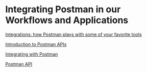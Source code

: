 # Integrating Postman in our Workflows and Applications

[Integrations: how Postman plays with some of your favorite tools](https://blog.postman.com/integrations-how-postman-plays-with-some-of-your-favorite-tools/)

[Introduction to Postman APIs](https://learning.postman.com/docs/developer/intro-api/)

[Integrating with Postman](https://learning.postman.com/docs/integrations/intro-integrations/)

[Postman API](https://www.postman.com/postman/workspace/postman-public-workspace/documentation/12959542-c8142d51-e97c-46b6-bd77-52bb66712c9a)